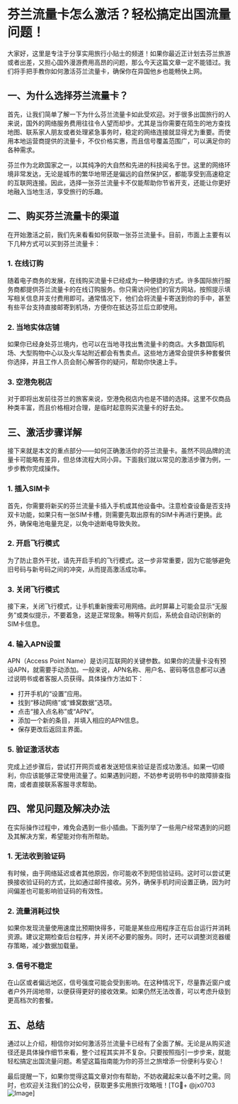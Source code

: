 # 芬兰流量卡怎么激活？轻松搞定出国流量问题！

大家好，这里是专注于分享实用旅行小贴士的频道！如果你最近正计划去芬兰旅游或者出差，又担心国外漫游费用高昂的问题，那么今天这篇文章一定不能错过。我们将手把手教你如何激活芬兰流量卡，确保你在异国他乡也能畅快上网。

## 一、为什么选择芬兰流量卡？

首先，让我们简单了解一下为什么芬兰流量卡如此受欢迎。对于很多出国旅行的人来说，国外的网络服务费用往往令人望而却步。尤其是当你需要在陌生的地方查找地图、联系家人朋友或者处理紧急事务时，稳定的网络连接就显得尤为重要。而使用本地运营商提供的流量卡，不仅价格实惠，而且信号覆盖范围广，可以满足你的各种需求。

芬兰作为北欧国家之一，以其纯净的大自然和先进的科技闻名于世。这里的网络环境非常发达，无论是城市的繁华地带还是偏远的自然保护区，都能享受到高速稳定的互联网连接。因此，选择一张芬兰流量卡不仅能帮助你节省开支，还能让你更好地融入当地生活，享受旅行的乐趣。

## 二、购买芬兰流量卡的渠道

在开始激活之前，我们先来看看如何获取一张芬兰流量卡。目前，市面上主要有以下几种方式可以买到芬兰流量卡：

### 1. 在线订购

随着电子商务的发展，在线购买流量卡已经成为一种便捷的方式。许多国际旅行服务商都提供芬兰流量卡的在线订购服务。你只需访问他们的官方网站，按照提示填写相关信息并支付费用即可。通常情况下，他们会将流量卡寄送到你的手中，甚至有些平台支持直接邮寄到机场，方便你在抵达芬兰后立即使用。

### 2. 当地实体店铺

如果你已经身处芬兰境内，也可以在当地寻找出售流量卡的商店。大多数国际机场、大型购物中心以及火车站附近都会有售卖点。这些地方通常会提供多种套餐供你选择，并且工作人员会耐心解答你的疑问，帮助你快速上手。

### 3. 空港免税店

对于即将出发前往芬兰的旅客来说，空港免税店内也是不错的选择。这里不仅商品种类丰富，而且价格相对合理，是临时起意购买流量卡的好去处。

## 三、激活步骤详解

接下来就是本文的重点部分——如何正确激活你的芬兰流量卡。虽然不同品牌的流量卡可能略有差异，但总体流程大同小异。下面我们就以常见的激活步骤为例，一步步教你完成操作。

### 1. 插入SIM卡

首先，你需要将新买的芬兰流量卡插入手机或其他设备中。注意检查设备是否支持双卡功能，如果只有一张SIM卡槽，则需要先取出原有的SIM卡再进行更换。此外，确保电池电量充足，以免中途断电导致失败。

### 2. 开启飞行模式

为了防止意外干扰，请先开启手机的飞行模式。这一步非常重要，因为它能够避免旧号码与新号码之间的冲突，从而提高激活成功率。

### 3. 关闭飞行模式

接下来，关闭飞行模式，让手机重新搜索可用网络。此时屏幕上可能会显示“无服务”或类似提示，不要着急，这是正常现象。稍等片刻后，系统会自动识别新的SIM卡信息。

### 4. 输入APN设置

APN（Access Point Name）是访问互联网的关键参数。如果你的流量卡没有预设APN，就需要手动添加。一般来说，APN名称、用户名、密码等信息都可以通过说明书或者客服人员获得。具体操作方法如下：
- 打开手机的“设置”应用。
- 找到“移动网络”或“蜂窝数据”选项。
- 点击“接入点名称”或“APN”。
- 添加一个新的条目，并填入相应的APN信息。
- 保存更改后返回主界面。

### 5. 验证激活状态

完成上述步骤后，尝试打开网页或者发送短信来验证是否成功激活。如果一切顺利，你应该能够正常使用流量了。如果遇到问题，不妨参考说明书中的故障排查指南，或者直接联系客服寻求帮助。

## 四、常见问题及解决办法

在实际操作过程中，难免会遇到一些小插曲。下面列举了一些用户经常遇到的问题及其解决方案，希望能对你有所帮助。

### 1. 无法收到验证码

有时候，由于网络延迟或者其他原因，你可能收不到短信验证码。这时可以尝试更换接收验证码的方式，比如通过邮件接收。另外，确保手机时间设置正确，因为时间偏差也可能影响验证码的有效性。

### 2. 流量消耗过快

如果你发现流量使用速度比预期快得多，可能是某些应用程序正在后台运行并消耗资源。建议定期检查后台程序，并关闭不必要的服务。同时，还可以调整浏览器缓存策略，减少数据加载量。

### 3. 信号不稳定

在山区或者偏远地区，信号强度可能会受到影响。在这种情况下，尽量靠近窗户或者户外开阔地带，以便获得更好的接收效果。如果仍然无法改善，可以考虑升级到更高档次的套餐。

## 五、总结

通过以上介绍，相信你对如何激活芬兰流量卡已经有了全面了解。无论是从购买途径还是具体操作细节来看，整个过程其实并不复杂。只要按照指引一步步来，就能轻松搞定出国流量问题。希望这篇指南能为你的芬兰之旅增添一份便利与安心！

最后提醒一下，如果你觉得这篇文章对你有帮助，不妨收藏起来以备不时之需。同时，也欢迎关注我们的公众号，获取更多实用旅行攻略哦！[TG💪+ @jx0703 ![Image](https://github.com/user-attachments/assets/dbca1d08-cadb-493c-b0ec-ad6f7a83f270)]